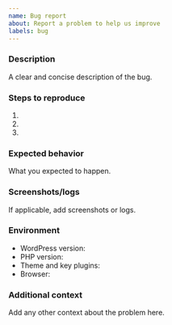 ```yaml
---
name: Bug report
about: Report a problem to help us improve
labels: bug
---
```


### Description
A clear and concise description of the bug.

### Steps to reproduce
1. 
2. 
3. 

### Expected behavior
What you expected to happen.

### Screenshots/logs
If applicable, add screenshots or logs.

### Environment
- WordPress version:
- PHP version:
- Theme and key plugins:
- Browser:

### Additional context
Add any other context about the problem here.
